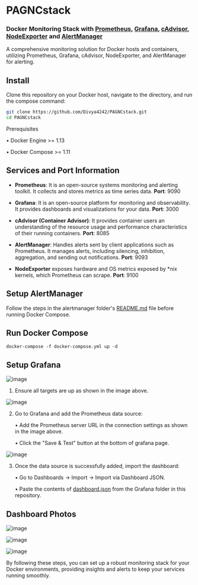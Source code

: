 # PAGNCstack

### Docker Monitoring Stack with [Prometheus](https://prometheus.io/), [Grafana](http://grafana.org/), [cAdvisor](https://github.com/google/cadvisor), [NodeExporter](https://github.com/prometheus/node_exporter) and [AlertManager](https://prometheus.io/docs/alerting/latest/alertmanager/)

A comprehensive monitoring solution for Docker hosts and containers, utilizing Prometheus, Grafana, cAdvisor, NodeExporter, and AlertManager for alerting.

## Install

Clone this repository on your Docker host, navigate to the directory, and run the compose command:

```bash
git clone https://github.com/Divya4242/PAGNCstack.git
cd PAGNCstack
```
Prerequisites

• Docker Engine >= 1.13

• Docker Compose >= 1.11

## Services and Port Information
  - **Prometheus**: It is an open-source systems monitoring and alerting toolkit. It collects and stores metrics as time series data.
    **Port**: 9090

  - **Grafana**: It is an open-source platform for monitoring and observability. It provides dashboards and visualizations for your data.
    **Port**: 3000

  - **cAdvisor (Container Advisor)**: It provides container users an understanding of the resource usage and performance characteristics of their running containers.
    **Port**: 8085

  - **AlertManager**: Handles alerts sent by client applications such as Prometheus. It manages alerts, including silencing, inhibition, aggregation, and sending out notifications.
    **Port**: 9093

  - **NodeExporter** exposes hardware and OS metrics exposed by *nix kernels, which Prometheus can scrape.
    **Port**: 9100

## Setup AlertManager
Follow the steps in the alertmanager folder's [README.md](https://github.com/Divya4242/PAGNCstack/blob/main/alertmanager/readme.md) file before running Docker Compose.

## Run Docker Compose
```
docker-compose -f docker-compose.yml up -d
```
## Setup Grafana
![image](https://github.com/Divya4242/PAGNCstack/assets/113757574/26c2b9d7-2838-4fb4-8b24-a72f92146074)

1. Ensure all targets are up as shown in the image above.

![image](https://github.com/Divya4242/PAGNCstack/assets/113757574/d8c63e07-b355-4fdd-8bd2-350be396cd04)

2. Go to Grafana and add the Prometheus data source:
   
    • Add the Prometheus server URL in the connection settings as shown in the image above.

    • Click the "Save & Test" button at the bottom of grafana page.

![image](https://github.com/Divya4242/PAGNCstack/assets/113757574/33ddecf2-b32b-4b45-834a-d6b7864c4595)

3. Once the data source is successfully added, import the dashboard:

    • Go to Dashboards -> Import -> Import via Dashboard JSON.

    • Paste the contents of [dashboard.json](https://github.com/Divya4242/PAGNCstack/blob/main/grafana/dashboard.json) from the Grafana folder in this repository.

## Dashboard Photos
![image](https://github.com/Divya4242/PAGNCstack/assets/113757574/abe4ecf6-26f0-46e6-ba11-3f9d82a99eba)

![image](https://github.com/Divya4242/PAGNCstack/assets/113757574/27817fe7-a7d7-488a-b367-b86cee0493d6)

![image](https://github.com/Divya4242/PAGNCstack/assets/113757574/88399da5-959a-40cf-bffd-237bfa4ddf77)


By following these steps, you can set up a robust monitoring stack for your Docker environments, providing insights and alerts to keep your services running smoothly.



